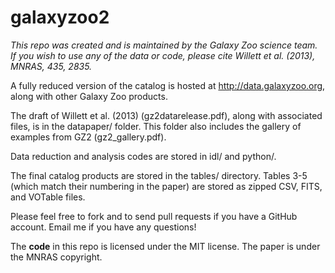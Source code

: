 galaxyzoo2
==========

*This repo was created and is maintained by the Galaxy Zoo science team. If you wish to use any of the data or code, please cite Willett et al. (2013), MNRAS, 435, 2835.*

A fully reduced version of the catalog is hosted at http://data.galaxyzoo.org, along with other Galaxy Zoo products.

The draft of Willett et al. (2013) (gz2datarelease.pdf), along with associated files, is in the datapaper/ folder. This folder also includes the gallery of examples from GZ2 (gz2\_gallery.pdf). 

Data reduction and analysis codes are stored in idl/ and python/.

The final catalog products are stored in the tables/ directory. Tables 3-5 (which match their numbering in the paper) are stored as zipped CSV, FITS, and VOTable files. 

Please feel free to fork and to send pull requests if you have a GitHub account. Email me if you have any questions!

The **code** in this repo is licensed under the MIT license. The paper is under the MNRAS copyright.
